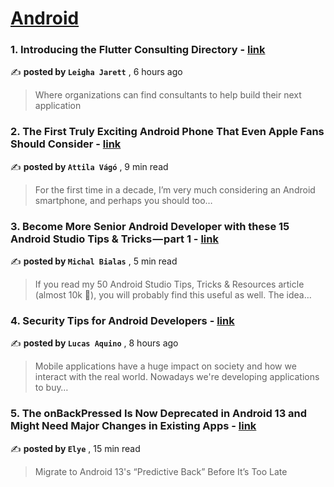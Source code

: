 
<h1><a href=https://medium.com/tag/android/recommended target="_blank" rel="noopener noreferrer">Android</a></h1>
<h3>1. Introducing the Flutter Consulting Directory - <a href=https://medium.com/flutter/introducing-the-flutter-consulting-directory-f6fc4c1d2ba3?source=tag_recommended_feed---------0-84----------android----------56ed4f34_fe21_4659_82b8_e28ae7e1f3e7------- target="_blank" rel="noopener noreferrer">link</a></h3>

✍️ **posted by `Leigha Jarett`** <date> , 6 hours ago</date>

<blockquote>Where organizations can find consultants to help build their next application</blockquote>

<h3>2. The First Truly Exciting Android Phone That Even Apple Fans Should Consider - <a href=https://medium.com/@attilavago/the-first-truly-exciting-android-phone-that-even-apple-fans-should-consider-9ef205d678ae?source=tag_recommended_feed---------1-107----------android----------56ed4f34_fe21_4659_82b8_e28ae7e1f3e7------- target="_blank" rel="noopener noreferrer">link</a></h3>

✍️ **posted by `Attila Vágó`** <date> , 9 min read</date>

<blockquote>For the first time in a decade, I’m very much considering an Android smartphone, and perhaps you should too…</blockquote>

<h3>3. Become More Senior Android Developer with these 15 Android Studio Tips & Tricks — part 1 - <a href=https://medium.com/@mmbialas/become-more-senior-android-developer-with-these-15-android-studio-tips-tricks-part-1-3abbe762e0a9?source=tag_recommended_feed---------2-85----------android----------56ed4f34_fe21_4659_82b8_e28ae7e1f3e7------- target="_blank" rel="noopener noreferrer">link</a></h3>

✍️ **posted by `Michal Bialas`** <date> , 5 min read</date>

<blockquote>If you read my 50 Android Studio Tips, Tricks & Resources article (almost 10k 👏), you will probably find this useful as well. The idea…</blockquote>

<h3>4. Security Tips for Android Developers - <a href=https://medium.com/@lucasb.aquino/security-tips-for-android-developers-8c9bee249fce?source=tag_recommended_feed---------3-84----------android----------56ed4f34_fe21_4659_82b8_e28ae7e1f3e7------- target="_blank" rel="noopener noreferrer">link</a></h3>

✍️ **posted by `Lucas Aquino`** <date> , 8 hours ago</date>

<blockquote>Mobile applications have a huge impact on society and how we interact with the real world. Nowadays we're developing applications to buy…</blockquote>

<h3>5. The onBackPressed Is Now Deprecated in Android 13 and Might Need Major Changes in Existing Apps - <a href=https://medium.com/mobile-app-development-publication/migrate-to-android-13-predictive-back-soon-before-its-too-late-e1e1723f392?source=tag_recommended_feed---------4-107----------android----------56ed4f34_fe21_4659_82b8_e28ae7e1f3e7------- target="_blank" rel="noopener noreferrer">link</a></h3>

✍️ **posted by `Elye`** <date> , 15 min read</date>

<blockquote>Migrate to Android 13's “Predictive Back” Before It’s Too Late</blockquote>

